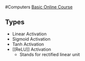 #Computers 
[Basic Online Course](https://vincent-maladiere.github.io/modern-computer-vision-with-pytorch.html)
## Types
* Linear Activation
* Sigmoid Activation
* Tanh Activation
* [[ReLU]] Activation
	* Stands for rectified linear unit